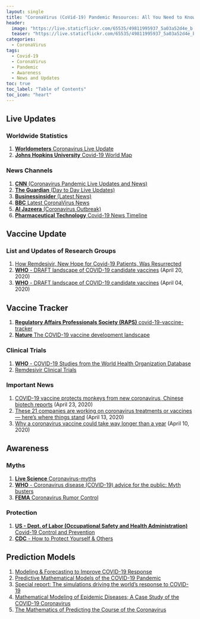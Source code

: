 ```yaml
---
layout: single
title: "CoronaVirus (CoVid-19) Pandemic Resources: All You Need to Know"
header:
  image: "https://live.staticflickr.com/65535/49811995937_5a03a52d4e_b.jpg"
  teaser: "https://live.staticflickr.com/65535/49811995937_5a03a52d4e_b.jpg"
categories:
  - CoronaVirus
tags:
  - Covid-19
  - CoronaVirus
  - Pandemic
  - Awareness
  - News and Updates
toc: true
toc_label: "Table of Contents"
toc_icon: "heart"
---
```



## Live Updates
### Worldwide Statistics
1. [**Worldometers** Coronavirus Live Update](https://www.worldometers.info/coronavirus/)
2. [**Johns Hopkins University** Covid-19 World Map](https://coronavirus.jhu.edu/map.html)

### News Channels
1. [**CNN** (Coronavirus Pandemic Live Updates and News)](https://www.cnn.com/world/live-news/coronavirus-pandemic-04-23-20-intl/index.html)
2. [**The Guardian** (Day to Day Live Updates)](https://www.theguardian.com/world/series/coronavirus-live)
3. [**Businessinsider** (Latest News)](https://www.businessinsider.com/coronavirus-live-updates-latest-news)
4. [**BBC** Latest CoronaVirus News](https://www.bbc.com/news/coronavirus)
5. [**Al Jazeera** (Coronavirus Outbreak)](https://www.aljazeera.com/topics/events/coronavirus-outbreak.html)
6. [**Pharmaceutical Technology** Covid-19 News Timeline](https://www.pharmaceutical-technology.com/news/coronavirus-a-timeline-of-how-the-deadly-outbreak-evolved/)

## Vaccine Update
### List and Updates of Research Groups
1. [How Remdesivir, New Hope for Covid-19 Patients, Was Resurrected](https://www.nytimes.com/2020/05/01/health/coronavirus-remdesivir.html)
2. [**WHO** - DRAFT landscape of COVID-19 candidate vaccines](https://www.who.int/blueprint/priority-diseases/key-action/novel-coronavirus-landscape-ncov.pdf) (April 20, 2020)
3. [**WHO** - DRAFT landscape of COVID-19 candidate vaccines](https://www.who.int/blueprint/priority-diseases/key-action/Novel-Coronavirus_Landscape_nCoV-4april2020.pdf?ua=1) (April 04, 2020)

## Vaccine Tracker
1. [**Regulatory Affairs Professionals Society (RAPS)** covid-19-vaccine-tracker](https://www.raps.org/news-and-articles/news-articles/2020/3/covid-19-vaccine-tracker)
2. [**Nature** The COVID-19 vaccine development landscape](https://www.nature.com/articles/d41573-020-00073-5)


### Clinical Trials
1. [**WHO** - COVID-19 Studies from the World Health Organization Database](https://clinicaltrials.gov/ct2/who_table)
2. [Remdesivir Clinical Trials](https://www.gilead.com/purpose/advancing-global-health/covid-19/remdesivir-clinical-trials)

### Important News
1. [COVID-19 vaccine protects monkeys from new coronavirus, Chinese biotech reports](https://www.sciencemag.org/news/2020/04/covid-19-vaccine-protects-monkeys-new-coronavirus-chinese-biotech-reports) (April 23, 2020)
2. [These 21 companies are working on coronavirus treatments or vaccines — here’s where things stand](https://www.marketwatch.com/story/these-nine-companies-are-working-on-coronavirus-treatments-or-vaccines-heres-where-things-stand-2020-03-06) (April 13, 2020)
3. [Why a coronavirus vaccine could take way longer than a year](https://www.nationalgeographic.com/science/2020/04/why-coronavirus-vaccine-could-take-way-longer-than-a-year/#close) (April 10, 2020)


## Awareness
### Myths
1. [**Live Science** Coronavirus-myths](https://www.livescience.com/coronavirus-myths.html)
2. [**WHO** - Coronavirus disease (COVID-19) advice for the public: Myth busters](https://www.who.int/emergencies/diseases/novel-coronavirus-2019/advice-for-public/myth-busters)
3. [**FEMA** Coronavirus Rumor Control](https://www.fema.gov/coronavirus/rumor-control)

### Protection

1. [**US - Dept. of Labor (Occupational Safety and Health Administration)**  Covid-19 Control and Prevention](https://www.osha.gov/SLTC/covid-19/controlprevention.html)
2. [**CDC** - How to Protect Yourself & Others](https://www.cdc.gov/coronavirus/2019-ncov/prevent-getting-sick/prevention.html)

## Prediction Models
1. [Modeling & Forecasting to Improve COVID-19 Response](https://www.vumc.org/health-policy/sites/default/files/public_files/COVID%20Memo%20-%20Modeling.pdf)
2. [Predictive Mathematical Models of the COVID-19 Pandemic](https://jamanetwork.com/journals/jama/fullarticle/2764824)
3. [Special report: The simulations driving the world’s response to COVID-19](https://www.nature.com/articles/d41586-020-01003-6)
4. [Mathematical Modeling of Epidemic Diseases; A Case Study of the COVID-19 Coronavirus](https://arxiv.org/pdf/2003.11371.pdf)
5. [The Mathematics of Predicting the Course of the Coronavirus](https://www.wired.com/story/the-mathematics-of-predicting-the-course-of-the-coronavirus/)
<!--stackedit_data:
eyJoaXN0b3J5IjpbOTYyMTk4ODAsMTQ1ODg4MzU5OSw0MTY5OT
A1NjksMzMyOTk0OTQ3LDE0NTE4Nzk2NzgsLTIxMjA2MzIwNzMs
LTYzMDQwMDE3OSwtMTE5OTY2MDIwM119
-->